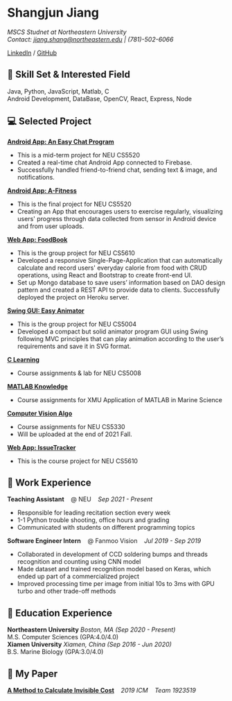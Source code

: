 # Shangjun Jiang

_MSCS Studnet at Northeastern University_ <br>
_Contact: jiang.shang@northeastern.edu | (781)-502-6066_<br>

[LinkedIn](https://www.linkedin.com/in/shangjun-jiang/) /
[GitHub](https://github.com/jsjsam98/)

## 🧰 Skill Set & Interested Field
Java, Python, JavaScript, Matlab, C<br>
Android Development, DataBase, OpenCV, React, Express, Node<br>

## 💻 Selected Project
[**Android App: An Easy Chat Program**](https://github.com/jsjsam98/FirebaseDemo)
  - This is a mid-term project for NEU CS5520
  - Created a real-time chat Android App connected to Firebase.
  - Successfully handled friend-to-friend chat, sending text & image, and notifications.

[**Android App: A-Fitness**](https://github.com/jsjsam98/AFitness)
  - This is the final project for NEU CS5520
  - Creating an App that encourages users to exercise regularly, visualizing users' progress through data collected from sensor in Android device and from user uploads. 

[**Web App: FoodBook**](https://github.com/jsjsam98/GroupProject-FoodBook)
  - This is the group project for NEU CS5610
  - Developed a responsive Single-Page-Application that can automatically calculate and record users' everyday calorie 	from food with CRUD operations, using React and Bootstrap to create front-end UI.
  - Set up Mongo database to save users’ information based on DAO design pattern and created a REST API to provide 	data to clients. Successfully deployed the project on Heroku server.


[**Swing GUI: Easy Animator**](https://github.com/jsjsam98/EasyAnimator)
  - This is the group project for NEU CS5004
  - Developed a compact but solid animator program GUI using Swing following MVC principles that can play animation 	according to the user’s requirements and save it in SVG format.


[**C Learning**](https://github.com/jsjsam98/CS5008)
  - Course assignments & lab for NEU CS5008

[**MATLAB Knowledge**](https://github.com/jsjsam98/MATLAB-Application-in-Marine-Science)
  - Course assignments for XMU Application of MATLAB in Marine Science

[**Computer Vision Algo**](https://jianghz.me/teaching/cs5330/fall2021/)
  - Course assignments for NEU CS5330
  - Will be uploaded at the end of 2021 Fall.

[**Web App: IssueTracker**](https://github.com/jsjsam98/Shangjun-Book)
  - This is the course project for NEU CS5610

## 🏢 Work Experience
**Teaching Assistant**&nbsp; &nbsp; @ NEU&nbsp; &nbsp; _Sep 2021 - Present_<br>
  - Responsible for leading recitation section every week
  - 1-1 Python trouble shooting, office hours and grading
  - Communicated with students on different programming topics

**Software Engineer Intern**&nbsp; &nbsp; @ Fanmoo Vision&nbsp; &nbsp; _Jul 2019 - Sep 2019_<br>
  - Collaborated in development of CCD soldering bumps and threads recognition and counting using CNN model
  - Made dataset and trained recognition model based on Keras, which ended up part of a commercialized project
  - Improved processing time per image from initial 10s to 3ms with GPU turbo and other trade-off methods

## 🏫 Education Experience
**Northeastern University** _Boston, MA (Sep 2020 - Present)_<br>
M.S. Computer Sciences (GPA:4.0/4.0)<br>
**Xiamen University** _Xiamen, China (Sep 2016 - Jun 2020)_<br>
B.S. Marine Biology (GPA:3.0/4.0)<br>


## 📰 My Paper
[**A Method to Calculate Invisible Cost**](https://github.com/jsjsam98/ICM-Paper/blob/main/1923519.pdf)&nbsp; &nbsp; _2019 ICM&nbsp; &nbsp; Team 1923519_
